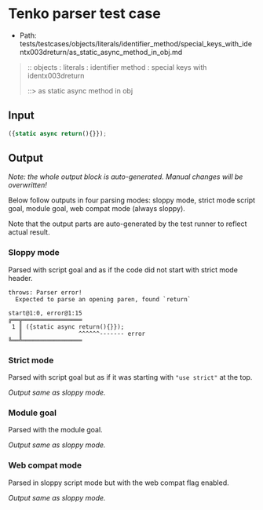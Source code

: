 # Tenko parser test case

- Path: tests/testcases/objects/literals/identifier_method/special_keys_with_identx003dreturn/as_static_async_method_in_obj.md

> :: objects : literals : identifier method : special keys with identx003dreturn
>
> ::> as static async method in obj

## Input

`````js
({static async return(){}});
`````

## Output

_Note: the whole output block is auto-generated. Manual changes will be overwritten!_

Below follow outputs in four parsing modes: sloppy mode, strict mode script goal, module goal, web compat mode (always sloppy).

Note that the output parts are auto-generated by the test runner to reflect actual result.

### Sloppy mode

Parsed with script goal and as if the code did not start with strict mode header.

`````
throws: Parser error!
  Expected to parse an opening paren, found `return`

start@1:0, error@1:15
╔══╦═════════════════
 1 ║ ({static async return(){}});
   ║                ^^^^^^------- error
╚══╩═════════════════

`````

### Strict mode

Parsed with script goal but as if it was starting with `"use strict"` at the top.

_Output same as sloppy mode._

### Module goal

Parsed with the module goal.

_Output same as sloppy mode._

### Web compat mode

Parsed in sloppy script mode but with the web compat flag enabled.

_Output same as sloppy mode._
